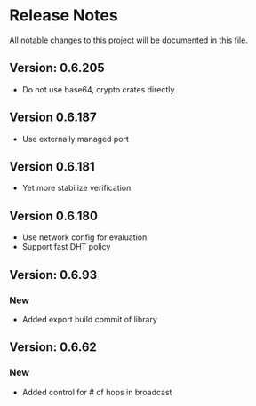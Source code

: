 # Release Notes

All notable changes to this project will be documented in this file.

## Version: 0.6.205

- Do not use base64, crypto crates directly

## Version 0.6.187

- Use externally managed port

## Version 0.6.181

- Yet more stabilize verification

## Version 0.6.180

- Use network config for evaluation
- Support fast DHT policy

## Version: 0.6.93

### New

- Added export build commit of library

## Version: 0.6.62

### New

- Added control for # of hops in broadcast
